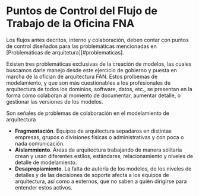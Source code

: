 # Puntos de Control del Flujo de Trabajo de la Oficina FNA
Los flujos antes decritos, interno y colaboración, deben contar con puntos de control diseñados para las problemáticas mencionadas en [Problemáticas de arquitetura][#problematicas].

Existen tres problemáticas exclusivas de la creación de modelos, las cuales buscamos darle manejo desde este ejercicio de gobierno y puesta en marcha de la ofician de arquitectura FAN. Estos prolbemas de modelamiento, y que son más cuestionables a los profesionales de arquitectura de todos los dominios, software, datos, etc., se presentan en la forma cómo colaboran al momento de documentar, aumentar detalle, o gestionar las versiones de los modelos.

Son señales de problemas de colaboración en el modelamiento de arquitectura

* **Fragmentación**. Equipos de arquitectura sepadaros en distintas empresas, grupos o divisiones físicas o administrativas y con poca o nada comunicación.
* **Aislammiento**. Áreas de arquitectura trabajando de manera solitaria crean y usan diferentes estilos, estándares, relacionamiento y niveles de detalle de modelamiento.
* **Desapropiamiento**. La falta de autoría de los modelos, de los niveles de detalles y de las decisiones de soporte afecta a los equipos de arquitectura, así como a externos, que no saben a quién dirigirse para entender estos activos.

